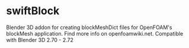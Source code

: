 swiftBlock
==========
Blender 3D addon for creating blockMeshDict files for OpenFOAM's blockMesh application. Find more info on openfoamwiki.net. Compatible with Blender 3D 2.70 - 2.72
